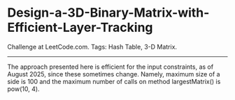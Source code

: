 # Design-a-3D-Binary-Matrix-with-Efficient-Layer-Tracking
Challenge at LeetCode.com. Tags: Hash Table, 3-D Matrix.

---------------------------------------------------------------------------------------------------------------------

The approach presented here is efficient for the input constraints, as of August 2025, since these sometimes change. Namely, maximum size of a side is 100 and the maximum number of calls on method largestMatrix() is pow(10, 4).
